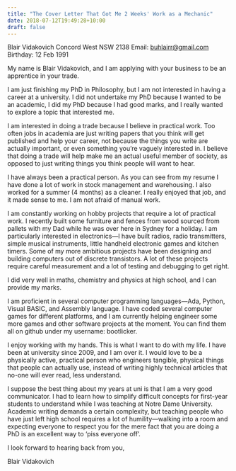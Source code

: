 ```yaml
---
title: "The Cover Letter That Got Me 2 Weeks' Work as a Mechanic"
date: 2018-07-12T19:49:28+10:00
draft: false
---
```


Blair Vidakovich
Concord West
NSW 2138
Email: buhlairr@gmail.com
Birthday: 12 Feb 1991

My name is Blair Vidakovich, and I am applying with your business to be
an apprentice in your trade.

I am just finishing my PhD in Philosophy, but I am not interested in
having a career at a university. I did not undertake my PhD because I
wanted to be an academic, I did my PhD because I had good marks, and I
really wanted to explore a topic that interested me.

I am interested in doing a trade because I believe in practical work.
Too often jobs in academia are just writing papers that you think will
get published and help your career, not because the things you write
are actually important, or even something you’re vaguely interested in.
I believe that doing a trade will help make me an actual useful member
of society, as opposed to just writing things you think people will
want to hear.

I have always been a practical person. As you can see from my resume I
have done a lot of work in stock management and warehousing. I also
worked for a summer (4 months) as a cleaner. I really enjoyed that job,
and it made sense to me. I am not afraid of manual work.

I am constantly working on hobby projects that require a lot of
practical work. I recently built some furniture and fences from wood
sourced from pallets with my Dad while he was over here in Sydney for a
holiday. I am particularly interested in electronics—I have built
radios, radio transmitters, simple musical instruments, little handheld
electronic games and kitchen timers. Some of my more ambitious projects
have been designing and building computers out of discrete transistors.
A lot of these projects require careful measurement and a lot of
testing and debugging to get right.

I did very well in maths, chemistry and physics at high school, and I
can provide my marks.

I am proficient in several computer programming languages—Ada, Python,
Visual BASIC, and Assembly language. I have coded several computer
games for different platforms, and I am currently helping engineer some
more games and other software projects at the moment. You can find them
all on github under my username: bootlicker.

I enjoy working with my hands. This is what I want to do with my life.
I have been at university since 2009, and I am over it. I would love to
be a physically active, practical person who engineers tangible,
physical things that people can actually use, instead of writing highly
technical articles that no-one will ever read, less understand.

I suppose the best thing about my years at uni is that I am a very good
communicator. I had to learn how to simplify difficult concepts for
first-year students to understand while I was teaching at Notre Dame
University. Academic writing demands a certain complexity, but teaching
people who have just left high school requires a lot of
humility—walking into a room and expecting everyone to respect you for
the mere fact that you are doing a PhD is an excellent way to ‘piss
everyone off’.

I look forward to hearing back from you,

Blair Vidakovich
